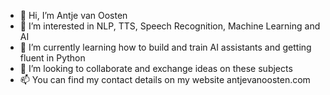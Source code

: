 - 👋 Hi, I’m Antje van Oosten
- 👀 I’m interested in NLP, TTS, Speech Recognition, Machine Learning and AI
- 🌱 I’m currently learning how to build and train AI assistants and getting fluent in Python
- 💞️ I’m looking to collaborate and exchange ideas on these subjects
- 📫 You can find my contact details on my website antjevanoosten.com
